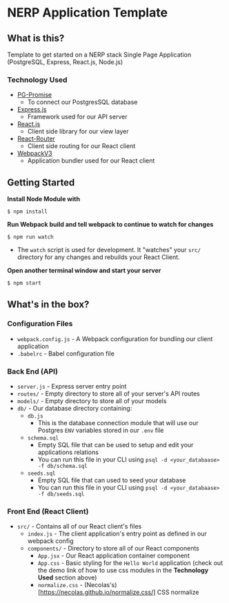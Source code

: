 # NERP Application Template

## What is this?
Template to get started on a NERP stack Single Page Application (PostgreSQL, Express, React.js, Node.js)

### Technology Used
- [PG-Promise](https://github.com/vitaly-t/pg-promise)
  * To connect our PostgresSQL database
- [Express.js](https://expressjs.com/)
  * Framework used for our API server
- [React.js](https://facebook.github.io/react/)
  * Client side library for our view layer
- [React-Router](https://reacttraining.com/react-router/)
  * Client side routing for our React client
- [WebpackV3](http://webpack.github.io/docs/)
  * Application bundler used for our React client

## Getting Started
**Install Node Module with**
```
$ npm install
```

**Run Webpack build and tell webpack to continue to watch for changes**
```
$ npm run watch
```
-  The `watch` script is used for development. It "watches" your `src/` directory
for any changes and rebuilds your React Client.

**Open another terminal window and start your server**
```
$ npm start
```

## What's in the box?

### Configuration Files
  - `webpack.config.js` - A Webpack configuration for bundling our client application
  - `.babelrc` - Babel configuration file

### Back End (API)
  - `server.js` - Express server entry point
  - `routes/` - Empty directory to store all of your server's API routes
  - `models/` - Empty directory to store all of your models
  - `db/` - Our database directory containing:
      * `db.js`
        - This is the database connection module that will use our Postgres
        `ENV` variables stored in our `.env` file
      * `schema.sql`
        - Empty SQL file that can be used to setup and edit your applications
        relations
        - You can run this file in your CLI using `psql -d <your_databaase> -f db/schema.sql`
      * `seeds.sql`
        - Empty SQL file that can used to seed your database
        - You can run this file in your CLI using `psql -d <your_databaase> -f db/seeds.sql`

### Front End (React Client)
  - `src/` - Contains all of our React client's files
    * `index.js` - The client application's entry point as defined in our webpack config
    * `components/` - Directory to store all of our React components
      - `App.jsx` - Our React application container component
      - `App.css` - Basic styling for the `Hello World` application (check out the demo link of how to use css modules in the **Technology Used** section above)
      - `normalize.css` - (Necolas's)[https://necolas.github.io/normalize.css/] CSS normalize
